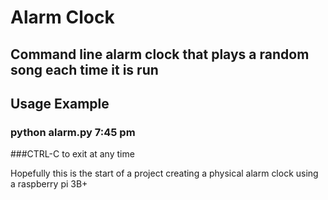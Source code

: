 # Alarm Clock
## Command line alarm clock that plays a random song each time it is run

## Usage Example
### python alarm.py 7:45 pm

###CTRL-C to exit at any time

Hopefully this is the start of a project creating a physical alarm clock using a raspberry pi 3B+